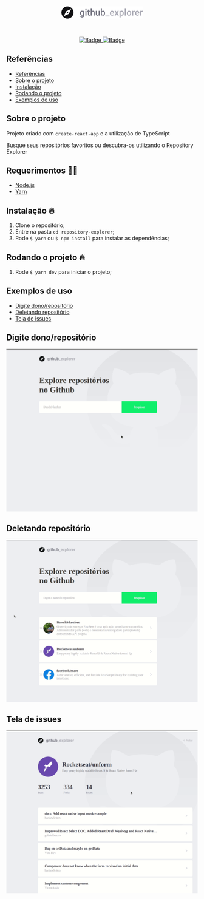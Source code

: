 <br />
<p align="center">
  <a href="https://github.com/Dtesch9/fastfeet">
    <img src="https://github.com/Dtesch9/repository-explorer/blob/master/images/logo.png" alt="Logo">
  </a>
</p>
<br />

<p align="center">
  <a href="https://www.linkedin.com/in/douglas-tesch-00b7a518b/">
    <img alt="Badge" src="https://img.shields.io/badge/Developer-Douglas%20Tesch-orange">
  </a>
  
  <a href="https://rocketseat.com.br/">
    <img alt="Badge" src="https://img.shields.io/badge/GoStack-Rocketseat-%237159c1">
  </a>
</p>

## Referências

- [Referências](#refer%C3%AAncias)
- [Sobre o projeto](#sobre-o-projeto)
- [Instalação](#nstala%C3%A7%C3%A3o-)
- [Rodando o projeto](#rodando-o-projeto-)
- [Exemplos de uso](#exemplos-de-uso)
  
## Sobre o projeto

Projeto criado com `create-react-app` e a utilização de TypeScript

Busque seus repositórios favoritos ou descubra-os utilizando o Repository Explorer

## Requerimentos ✋🏻

- [Node.js](https://nodejs.org/en/)
- [Yarn](https://yarnpkg.com/pt-BR/docs/install)

## Instalação 🔥

1. Clone o repositório;
2. Entre na pasta `cd repository-explorer`;
3. Rode `$ yarn` ou `$ npm install` para instalar as dependências;

## Rodando o projeto 🔥 
1. Rode `$ yarn dev` para iniciar o projeto;

## Exemplos de uso

- [Digite dono/repositório](#digite-donoreposit%C3%B3rio)
- [Deletando repositório](#deletando-reposit%C3%B3rio)
- [Tela de issues](#tela-de-issues)

## Digite dono/repositório

![Type onwner/repository](https://github.com/Dtesch9/repository-explorer/blob/master/images/add-repository.gif)

## Deletando repositório

![Delete a repository](https://github.com/Dtesch9/repository-explorer/blob/master/images/delete-repository.gif)

## Tela de issues

![Issues Screen](https://github.com/Dtesch9/repository-explorer/blob/master/images/Issues-animation.gif)

